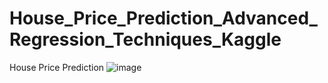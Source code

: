 # House_Price_Prediction_Advanced_Regression_Techniques_Kaggle
House Price Prediction
![image](https://github.com/user-attachments/assets/463be2d1-fee6-468b-9c62-1b7e1542718f)
